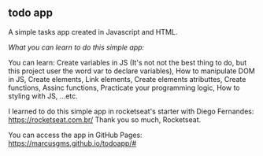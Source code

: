 ## todo app

A simple tasks app created in Javascript and HTML.

_What you can learn to do this simple app:_

You can learn: 
Create variables in JS (It's not not the best thing to do, but this project user the word var to declare variables),
How to manipulate DOM in JS,
Create elements,
Link elements,
Create elements atributtes,
Create functions,
Assinc functions,
Practicate your programming logic,
How to styling with JS,
 ...etc.

I learned to do this simple app in rocketseat's starter with Diego Fernandes: https://rocketseat.com.br/
Thank you so much, Rocketseat.

You can access the app in GitHub Pages: https://marcusgms.github.io/todoapp/#
